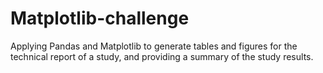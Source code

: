 # Matplotlib-challenge
Applying Pandas and Matplotlib to generate tables and figures for the technical report of a study, and providing a summary of the study results.
